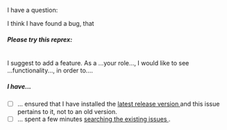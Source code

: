 <!-- Please start with a brief description what this issue is about. Are you 
reporting a problem, asking a question, requesting a new feature, starting a 
discussion, etc.? Anything is welcome :-) -->

I have a question: 

<!-- When reporting a bug, please include a [minimal reproducible example (AKA a 
reprex)](http://reprex.tidyverse.org/). If you've never heard of that, please 
read: [tidyverse.org/help/#reprex](https://www.tidyverse.org/help/#reprex).
-->

I think I have found a bug, that

##### Please try this reprex:

```r

```

<!-- When requesting a new feature, please explain why it would be useful, and 
how you would like to use it. A user story is a helpful way of phrasing such a
request, see https://en.wikipedia.org/wiki/User_story#Examples -->

I suggest to add a feature. As a ...your role..., I would like to see 
...functionality..., in order to....

<!-- In any case, please mark the relevant boxes below (with an x). Striking out
irrelevant lines with ~~...~~ is fine :-) -->

##### I have...

- [ ] ... ensured that I have installed the [latest release version
](https://github.com/katrinleinweber/BacDiveR/releases) and this issue pertains
to it, not to an old version.
- [ ] ... spent a few minutes [searching the existing issues
](https://github.com/katrinleinweber/BacDiveR/issues?utf8=%E2%9C%93&q=all).

<!-- Thank you! -->
